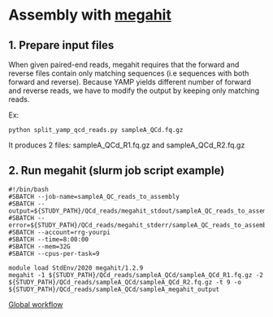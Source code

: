 # Assembly with [megahit](https://github.com/voutcn/megahit)

## __1. Prepare input files__
When given paired-end reads, megahit requires that the forward and reverse files contain only matching sequences (i.e sequences with both forward and reverse). Because YAMP yields different number of forward and reverse reads, we have to modify the output by keeping only matching reads.

Ex:
```
python split_yamp_qcd_reads.py sampleA_QCd.fq.gz
```
It produces 2 files: sampleA_QCd_R1.fq.gz and sampleA_QCd_R2.fq.gz


## __2. Run megahit (slurm job script example)__

```
#!/bin/bash
#SBATCH --job-name=sampleA_QC_reads_to_assembly
#SBATCH --output=${STUDY_PATH}/QCd_reads/megahit_stdout/sampleA_QC_reads_to_assembly.stdout
#SBATCH --error=${STUDY_PATH}/QCd_reads/megahit_stderr/sampleA_QC_reads_to_assembly.stderr
#SBATCH --account=rrg-yourpi
#SBATCH --time=8:00:00
#SBATCH --mem=32G
#SBATCH --cpus-per-task=9

module load StdEnv/2020 megahit/1.2.9
megahit -1 ${STUDY_PATH}/QCd_reads/sampleA_QCd/sampleA_QCd_R1.fq.gz -2 ${STUDY_PATH}/QCd_reads/sampleA_QCd/sampleA_QCd_R2.fq.gz -t 9 -o ${STUDY_PATH}/QCd_reads/sampleA_QCd/sampleA_megahit_output
```
[Global workflow](../README.md)